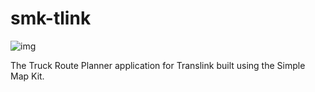 # smk-tlink

![img](https://img.shields.io/badge/Lifecycle-Stable-97ca00)

The Truck Route Planner application for Translink built using the Simple Map Kit.
